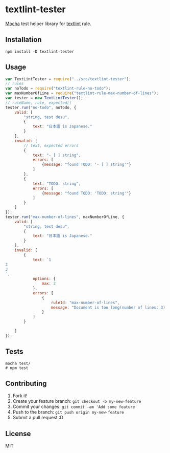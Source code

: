 # textlint-tester

[Mocha](http://mochajs.org/ "Mocha") test helper library for [textlint](https://github.com/azu/textlint "textlint") rule.

## Installation

    npm install -D textlint-tester

## Usage

```js
var TextLintTester = require("../src/textlint-tester");
// rules
var noTodo = require("textlint-rule-no-todo");
var maxNumberOfLine = require("textlint-rule-max-number-of-lines");
var tester = new TextLintTester();
// ruleName, rule, expected[]
tester.run("no-todo", noTodo, {
    valid: [
        "string, test desu",
        {
            text: "日本語 is Japanese."
        }
    ],
    invalid: [
        // text, expected errors
        {
            text: "- [ ] string",
            errors: [
                {message: "found TODO: '- [ ] string'"}
            ]
        },
        {
            text: "TODO: string",
            errors: [
                {message: "found TODO: 'TODO: string'"}
            ]
        }
    ]
});
tester.run("max-number-of-lines", maxNumberOfLine, {
    valid: [
        "string, test desu",
        {
            text: "日本語 is Japanese."
        }
    ],
    invalid: [
        {
            text: `1
2
3
`,
            options: {
                max: 2
            },
            errors: [
                {
                    ruleId: "max-number-of-lines",
                    message: "Document is too long(number of lines: 3)."
                }
            ]
        }

    ]
});
```

## Tests

    mocha test/
    # npm test

## Contributing

1. Fork it!
2. Create your feature branch: `git checkout -b my-new-feature`
3. Commit your changes: `git commit -am 'Add some feature'`
4. Push to the branch: `git push origin my-new-feature`
5. Submit a pull request :D

## License

MIT